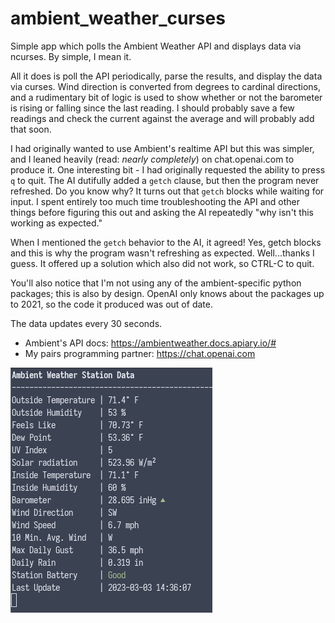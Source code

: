 # ambient_weather_curses
Simple app which polls the Ambient Weather API and displays data via ncurses. By simple, I mean it. 

All it does is poll the API periodically, parse the results, and display the data via curses. Wind direction is converted from degrees to cardinal directions, and a rudimentary bit of logic is used to show whether or not the barometer is rising or falling since the last reading. I should probably save a few readings and check the current against the average and will probably add that soon.

I had originally wanted to use Ambient's realtime API but this was simpler, and I leaned heavily (read: _nearly completely_) on chat.openai.com to produce it. One interesting bit - I had originally requested the ability to press `q` to quit. The AI dutifully added a `getch` clause, but then the program never refreshed. Do you know why? It turns out that `getch` blocks while waiting for input. I spent entirely too much time  troubleshooting the API and other things before figuring this out and asking the AI repeatedly "why isn't this working as expected." 

When I mentioned the `getch` behavior to the AI, it agreed! Yes, getch blocks and this is why the program wasn't refreshing as expected. Well...thanks I guess. It offered up a solution which also did not work,  so CTRL-C to quit.

You'll also notice that I'm not using any of the ambient-specific python packages; this is also by design. OpenAI only knows about the packages up to 2021, so the code it produced was out of date. 

The data updates every 30 seconds.

* Ambient's API docs: https://ambientweather.docs.apiary.io/#
* My pairs programming partner: https://chat.openai.com

![screenshot](screenshot.png)

 
